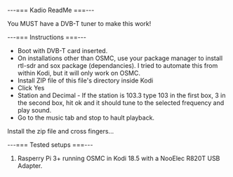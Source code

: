 ---=== Kadio ReadMe ===---

You MUST have a DVB-T tuner to make this work!

---=== Instructions ===---

- Boot with DVB-T card inserted.
- On installations other than OSMC, use your package manager to install rtl-sdr and sox 
  package (dependancies).  I tried to automate this from within Kodi, but it will only work on OSMC.
- Install ZIP file of this file's directory inside Kodi
- Click Yes
- Station and Decimal - If the station is 103.3 type 103 in the first box, 3 in the second box, 
  hit ok and it should tune to the selected frequency and play sound.
- Go to the music tab and stop to hault playback.

Install the zip file and cross fingers...

---=== Tested setups ===---

1. Rasperry Pi 3+ running OSMC in Kodi 18.5 with a NooElec R820T USB Adapter.
